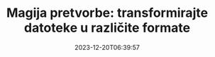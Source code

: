 ---
############################# Static ##########################
layout: "family"
date: 2023-12-20T06:39:57
draft: false

product: "Conversion"
product_tag: "conversion"

############################# Head ############################
head_title: "API za pretvaranje datoteka | On Premise API i online usluga"
head_description: "Pretvorite Word, PDF, Excel, Powerpoint ili slikovne datoteke jednostavno i besplatno"

############################# Header ##########################
title: "Magija pretvorbe: transformirajte datoteke u različite formate"
description: |
  Bez napora pretvorite dokumente iz različitih izvornih formata u različite ciljne formate. Uživajte u širokom rasponu podržanih pretvorbi bez dodatnog softvera, kao što su MS Office, Apache Open Office, Adobe Acrobat Reader itd.

  Učitajte dokumente iz raznih izvora, uključujući datoteke, tokove, URL-ove, FTP poslužitelje, Amazon S3, Azure Blob Storage i više.

  Koristite bilo koju vrstu pohrane predmemorije, kao što su Amazon S3, Dropbox, Google Drive, Windows Azure, Redis ili drugi, implementacijom potrebnih sučelja.

############################# Platforms ############################
supported_platforms:
  enable: true  
  head_title: "Odaberite svoju platformu"
  title: "Podržane platforme"
  description: "GroupDocs.Conversion biblioteka podržava sljedeće operativne sustave i okvire"
  details_link_title: "Saznajte više"
  items:
    # supported_platforms loop
    - title: ".NET"
      description: "GroupDocs.Conversion for .NET"
      color: "blue"
      tag: "net"
      link: "/conversion/net/"
      features_link: "https://docs.groupdocs.com/conversion/net/system-requirements/"
      features:
        # features loop
        - content: ".NET Framework 4.6.2+  <br>  .NET Core 3.1  <br>  .NET 6+"
          rows: "3"
        # features loop
        - content: "Windows, Linux"
          rows: "1"
        # features loop
        - content: "3K+ pretvorbenih parova"
          rows: "1"        
    
    # supported_platforms loop
    - title: "Java"
      description: "GroupDocs.Conversion for Java"
      color: "red"
      tag: "java"
      link: "/conversion/java/"
      features_link: "https://docs.groupdocs.com/conversion/java/system-requirements/"
      features:
        # features loop
        - content: "J2SE 8.0 (1.8)+"
          rows: "3"
        # features loop
        - content:  "Windows, Linux, macOS"
          rows: "1"       
        # features loop
        - content: "3K+ pretvorbenih parova"
          rows: "1"        

    # supported_platforms loop
    - title: "Node.js"
      description: "GroupDocs.Conversion for Node.js"
      color: "green"
      tag: "nodejs-java"
      link: "/conversion/nodejs-java/"
      features_link: "https://docs.groupdocs.com/conversion/nodejs-java/system-requirements/"
      features:
        # features loop
        - content: "Node.js 16+  <br>  and J2SE 8.0 (1.8)+"
          rows: "3"
        # features loop
        - content:  "Windows, Linux, macOS"
          rows: "1"
        # features loop
        - content:  "3K+ pretvorbenih parova"
          rows: "1"


############################# Features ############################

features:
  enable: true
  title: "Skup značajki GroupDocs.Conversion"
  description: "API za pretvaranje datoteka između više vrsta kao što su HTML, PDF, Word, Excel, PNG i mnoge druge bez softvera trećih strana."

  items:
    # feature loop
    - icon: "convert"
      title: "Pretvorite dokumente i slike"
      content: "Pretvorite datoteke iz različitih izvora u različite ciljne formate."

    # feature loop
    - icon: "password"
      title: "Otvorite zaštićene dokumente"
      content: "Navedite lozinku za otvaranje šifriranih dokumenata."

    # feature loop
    - icon: "load"
      title: "Učitajte datoteke s bilo kojeg mjesta"
      content: "Učitajte dokumente iz raznih datoteka, URL-ova, FTP poslužitelja, Amazon S3 i više."
    
    # feature loop
    - icon: "settings"
      title: "Upravljanje izlaznim postavkama"
      content: "Rotirajte i mijenjajte redoslijed stranica, odredite želite li prikazati bilješke i komentare."


############################# Code samples ############################
code_samples:
  enable: true
  title: "GroupDocs.Uzorci koda konverzije"
  description: "Neki slučajevi upotrebe tipičnih GroupDocs.Conversion operacija u C#, Javi, TypeScriptu"
  items:
    # code sample loop
    - title: "Pretvorite PDF u DOCX u nekoliko redaka koda"
      content: |
       Uz GroupDocs.Conversion možete pretvoriti PDF datoteku u DOCX bez napora - sve što trebate je samo nekoliko redaka koda. Također ne zahtijeva nikakav softver treće strane kao što je Microsoft Word ili Adobe Acrobat. Evo primjera kako se to može postići:
      samples:
        - language: "C#"
          color: "blue"
          content: |
            ```csharp {style=abap}   
            // Učitajte izvornu PDF datoteku
            using (var converter = new GroupDocs.Conversion.Converter("sample.pdf"))
            {
                // Postavite opcije pretvaranja za DOCX format
                var options = new WordProcessingConvertOptions();
                // Pretvori u DOCX format
                converter.Convert("converted.docx", options);
            }
            ```
        - language: "Java"
          color: "red"
          content: |
            ```java {style=abap}   
            import com.groupdocs.conversion.Converter;
            import com.groupdocs.conversion.options.convert.WordProcessingConvertOptions;
            ...
            // Učitajte izvornu PDF datoteku
            Converter converter = new Converter("sample.pdf");
            // Postavite opcije pretvaranja za DOCX format
            WordProcessingConvertOptions options = new WordProcessingConvertOptions();
            // Pretvori u DOCX format
            converter.convert("converted.docx", options);
            ```
        - language: "TypeScript"
          color: "green"
          content: |
            ```javascript {style=abap}  
            // Učitajte izvornu PDF datoteku
            const converter = new groupdocs.conversion.Converter("sample.pdf");
            // Postavite opcije pretvaranja za DOCX format
            const options = new groupdocs.conversion.WordProcessingConvertOptions();
            // Pretvori u DOCX format
            converter.convert("converted.docx", options);
            ```


############################# Formats ############################
formats:
  enable: true
  title:  "Podržano je više od 60 formata datoteka"
  description: "GroupDocs.Conversion podržava rad s najpopularnijim [formatima datoteka](https://docs.groupdocs.com/conversion/net/supported-file-formats/)."


############################# Metrics ############################

metrics:
  enable: true
  title: "Detaljna metrika i statistički uvidi"
  description: "Zaronite u detaljnu analizu naših ključnih brojki, pružajući sveobuhvatne metrike i statističke uvide u naša postignuća, utjecaj i rast."

  items:
    # metrics loop
    - number: "3K+"
      title: "Podržani parovi konverzije"
      content: "Jednostavno pretvorite datoteke u tisuće podržanih parova - Microsoft Office, PDF, slike, video, audio i baze podataka. Osnažite korisnike da neprimjetno transformiraju različite vrste datoteka za fleksibilnost i praktičnost."
    # metrics loop
    - number: "1.0M"
      title: "NuGet preuzimanja"
      content: "Pridružite se našim zadovoljnim korisnicima koji su odabrali naš NuGet paket. Naše rješenje postalo je pouzdan i široko prihvaćen resurs u zajednici programera, pružajući besprijekornu integraciju i vrijednu funkcionalnost za bezbrojne projekte."

    # metrics loop
    - number: "10+"
      title: "Knjižnice"
      content: "Naš proizvod uključuje 10+ biblioteka koje nude napredne značajke za optimizaciju performansi. Ove su biblioteke dizajnirane da ispune različite razvojne potrebe s neusporedivim mogućnostima."
    
    # metrics loop
    - number: "100+"
      title: "Zadovoljni kupci"
      content: "Cvjetajući u izvrsnosti, naš je proizvod stekao povjerenje više od 100 oduševljenih kupaca koji se oslanjaju na njegove robusne značajke i pouzdane performanse. Pronađite uspjeh i učinkovitost s našim inovativnim rješenjem."


############################# Customers ############################
# logo size X1 => 170:70  X2 => 340 : 140

customers:
  enable: true
  title: "Naši zadovoljni kupci"
  description: "GroupDocs biblioteke koriste globalno poznati i ugledni brendovi diljem svijeta."

  items:
    # customers loop
    - title: "BenQ Corporation"
      logo: "benq"
    # customers loop
    - title: "Nasdaq Stock Market"
      logo: "nasdaq"
    # customers loop
    - title: "AT&T Inc."
      logo: "att"
    # customers loop
    - title: "AstraZeneca"
      logo: "astrazeneca"
    # customers loop
    - title: "Central Bank of Argentina"
      logo: "argentinacentralbank"
    # customers loop
    - title: "Roche Holding AG"
      logo: "roche"
    # customers loop
    - title: "Capita"
      logo: "capita"
    # customers loop
    - title: "Axa S.A."
      logo: "axa"
    # customers loop
    - title: "Instructure Inc."
      logo: "instructure"
     # customers loop
    - title: "Wipro"
      logo: "wipro"



############################# Actions ############################

actions:
  enable: true
  title: "Jeste li spremni za početak?"
  description: "Isprobajte značajke GroupDocs.Conversion besplatno ili zatražite licencu"

  items:
    #  loop
    - title: ".NET"
      link: "/conversion/net/"
      color: "blue"
        #  loop
    - title: "Java"
      link: "/conversion/java/"
      color: "red"
        #  loop
    - title: "Node.js"
      link: "/conversion/nodejs-java/"
      color: "green"


############################# Faq ############################

faq:
  enable: true
  title: "Uobičajena pitanja i nedoumice"
  description: "Pronađite odgovore na uobičajena pitanja u našem odjeljku s često postavljanim pitanjima kako biste brzo odgovorili na svoja pitanja i nedoumice."

  items:
    #  loop
    - question: "Mogu li procijeniti GroupDocs proizvode prije kupnje?"
      answer: |
        Da! Svi GroupDocs proizvodi imaju dostupnu probnu verziju bez rizika. Snažno potičemo programere da preuzmu i isprobaju naše API-je prije kupnje kako bismo bili sigurni da će 100% ispuniti vaše potrebe.
    #  loop
    - question: "Radi li GroupDocs demonstracije proizvoda?"
      answer: |
        Ne, naš fokus je na našim API-jima i stvaranju najfunkcionalnijih i najstabilnijih mogućih proizvoda. Nudimo potpuno funkcionalne i besplatne probne verzije u obliku [privremene licence](https://purchase.groupdocs.com/temporary-license/) tako da možete sami isprobati proizvod.
    #  loop
    - question: "Gdje mogu preuzeti proizvod?"
      answer: |
        Svi proizvodi dostupni su za preuzimanje s [web stranice](https://releases.groupdocs.com). Ne šaljemo fizičke kopije našeg softvera poštom.    
    #  loop
    - question: "Jesu li licence za razvojne programere GroupDocs po korisniku ili po imenovanom korisniku?"
      answer: |
        GroupDocs Developer licence su po korisniku, a ne po imenovanom korisniku. Razumijemo da se članovi tima za kodiranje mogu mijenjati tijekom vremena i da nije praktično ažurirati licenciranje svaki put kad se to dogodi.
    #  loop
    - question: "Trebamo li zasebnu licencu za našu verziju ili CI (Continuous Integration) poslužitelj?"
      answer: |
        Ne, sretni smo što korisnici koriste GroupDocs proizvode na jednom poslužitelju u svrhu izgradnje rješenja bez dodatnih troškova. Ova instalacija ne bi se trebala koristiti za zaobilaženje licencnih uvjeta vašeg ugovora s GroupDocs i trebala bi poštivati ​​bilo koja ograničenja za redistribuciju ili lokaciju koja nameće vaša kupljena licenca.

############################# Cloud ############################

cloud_links:
  enable: true
  title: "API-ji s niskim kodom GroupDocs.Conversion"
  description: "Ubrzajte pretvorbu dokumenata ili slika u bilo kojoj vrsti aplikacije s našim REST API-jem temeljenim na oblaku"

  items:
    #  loop
    - icon: "groupdocs_conversion-for-curl"
      title: "GroupDocs.Conversion Cloud for cURL"
      link: "https://products.groupdocs.cloud/conversion/curl"
      content: "Iskoristite cURL RESTful API za pretvorbu datoteka kako biste bez napora pretvorili različite formate datoteka, uključujući Microsoft Office, PDF, e-poštu, Project, HTML i više, unutar vaših aplikacija."

    #  loop
    - icon: "groupdocs_conversion-for-net"
      title: "GroupDocs.Conversion Cloud for .NET"
      link: "https://products.groupdocs.cloud/conversion/net"
      content: "Koristite REST API za konverziju .NET datoteka za besprijekornu konverziju Microsoft Officea, PDF-a, e-pošte, Projecta, HTML-a i raznih uobičajenih formata datoteka na bilo kojoj platformi s Cloud SDK-om."
    #  loop
    - icon: "groupdocs_conversion-for-java"
      title: "GroupDocs.Conversion Cloud for Java"
      link: "https://products.groupdocs.cloud/conversion/java"
      content: "Poboljšajte svoje Java aplikacije temeljene na oblaku s naprednim mogućnostima pretvorbe dokumenata, dostupnim na bilo kojoj platformi koja može upućivati ​​REST API pozive."

############################# Apps ############################

app_links:
  enable: true
  title: "GroupDocs.Conversion NoCode aplikacije"
  description: "Mrežna aplikacija koja vam omogućuje pretvaranje više od 100 popularnih formata datoteka u pregledniku"

  items:
    #  loop
    - icon: "groupdocs_conversion-app"
      title: "GroupDocs.Conversion <br> Total"
      link: "https://products.groupdocs.app/conversion/total"
      content: "Bez napora pretvorite više od stotina formata u PDF, XLSX, DOCX, XPS, HTML i više s lakoćom."

    #  loop
    - icon: "groupdocs_words-app"
      title:  "GroupDocs.Conversion <br> DOC to XLS"
      link: "https://products.groupdocs.app/conversion/doc-to-xls"
      content: "Besplatna online aplikacija za pretvaranje DOC u XLS format izravno iz vašeg web preglednika."

    #  loop
    - icon: "groupdocs_pdf-app"
      title:  "GroupDocs.Conversion <br> PDF to DOCX"
      link: "https://products.groupdocs.app/conversion/pdf-to-docx"
      content: "Jednostavno pretvorite svoje PDF dokumente u Word (DOCX) format tako da ih učitate putem našeg korisničkog sučelja."
    

---